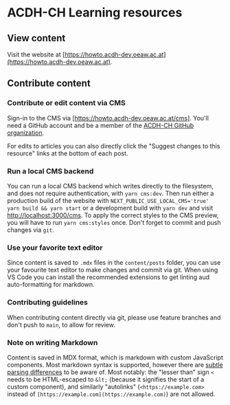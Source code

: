 <!--lint disable first-heading-level-->

# ACDH-CH Learning resources

## View content

Visit the website at
[https://howto.acdh-dev.oeaw.ac.at](https://howto.acdh-dev.oeaw.ac.at).

## Contribute content

### Contribute or edit content via CMS

Sign-in to the CMS via [https://howto.acdh-dev.oeaw.ac.at/cms]. You'll need a
GitHub account and be a member of the
[ACDH-CH GitHub organization](https://github.com/acdh-oeaw/).

For edits to articles you can also directly click the "Suggest changes to this
resource" links at the bottom of each post.

### Run a local CMS backend

You can run a local CMS backend which writes directly to the filesystem, and
does not require authentication, with `yarn cms:dev`. Then run either a
production build of the website with
`NEXT_PUBLIC_USE_LOCAL_CMS='true' yarn build && yarn start` or a development
build with `yarn dev` and visit
[http://localhost:3000/cms](http://localhost:3000/cms). To apply the correct
styles to the CMS preview, you will have to run `yarn cms:styles` once. Don't
forget to commit and push changes via `git`.

### Use your favorite text editor

Since content is saved to `.mdx` files in the `content/posts` folder, you can
use your favourite text editor to make changes and commit via git. When using VS
Code you can install the recommended extensions to get linting aud
auto-formatting for markdown.

### Contributing guidelines

When contributing content directly via git, please use feature branches and
don't push to `main`, to allow for review.

### Note on writing Markdown

Content is saved in MDX format, which is markdown with custom JavaScript
components. Most markdown syntax is supported, however there are
[subtle parsing differences](https://github.com/micromark/mdx-state-machine#72-deviations-from-markdown)
to be aware of. Most notably: the "lesser than" sign `<` needs to be
HTML-escaped to `&lt;` (because it signifies the start of a custom component),
and similarly "autolinks" (`<https://example.com>` instead of
`[https://example.com](https://example.com)`) are not allowed.
